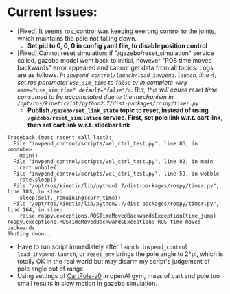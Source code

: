 # Current Issues:
- \[Fixed\] It seems ros_control was keeping exerting control to the joints, which maintains the pole not falling down.
  - **Set pid to 0, 0, 0 in config yaml file, to disable position control**
- \[Fixed\] Cannot reset simulation: if "/gazebo/reset_simulation" service called, gazebo model went back to initial, however "ROS time moved backwards" error appeared and cannot get data from all topics. Logs are as follows. _In `invpend_control/launch/load_invpend.launch`, line 4, set ros parameter `use_sim_time` to `false` or in complete `<arg name="use_sim_time" default="false"/>`. But, this will cause reset time consumed to be accumulated due to the mechanism in `/opt/ros/kinetic/lib/python2.7/dist-packages/rospy/timer.py`_
  - **Publish `/gazebo/set_link_state` topic to reset, instead of using `/gazebo/reset_simulation` service. First, set pole link w.r.t. cart link, then set cart link w.r.t. slidebar link**

>
```
Traceback (most recent call last):
  File "invpend_control/scripts/vel_ctrl_test.py", line 86, in <module>
    main()
  File "invpend_control/scripts/vel_ctrl_test.py", line 82, in main
    cart.wobble()
  File "invpend_control/scripts/vel_ctrl_test.py", line 59, in wobble
    rate.sleep()
  File "/opt/ros/kinetic/lib/python2.7/dist-packages/rospy/timer.py", line 103, in sleep
    sleep(self._remaining(curr_time))
  File "/opt/ros/kinetic/lib/python2.7/dist-packages/rospy/timer.py", line 164, in sleep
    raise rospy.exceptions.ROSTimeMovedBackwardsException(time_jump)
rospy.exceptions.ROSTimeMovedBackwardsException: ROS time moved backwards
Shuting dwon...
```

- Have to run script immediately after `launch invpend_control load_invpend.launch`, or `reset_env` brings the pole angle to 2*pi, which is totally OK in the real world but may disarm my script's judgement of pole angle out of range.
- Using settings of [CartPole-v0](https://github.com/openai/gym/blob/master/gym/envs/classic_control/cartpole.py) in openAI gym, mass of cart and pole too small results in slow motion in gazebo simulation.
